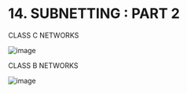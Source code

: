 # 14. SUBNETTING : PART 2

CLASS C NETWORKS

![image](https://github.com/psaumur/CCNA/assets/106411237/08be5a37-fa2c-4483-94c9-6c3d05229894)


CLASS B NETWORKS

![image](https://github.com/psaumur/CCNA/assets/106411237/44e8cdcb-16c2-41c4-8f22-a0a31071550a)

